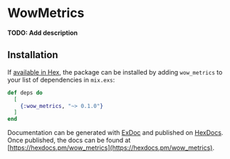 # WowMetrics

**TODO: Add description**

## Installation

If [available in Hex](https://hex.pm/docs/publish), the package can be installed
by adding `wow_metrics` to your list of dependencies in `mix.exs`:

```elixir
def deps do
  [
    {:wow_metrics, "~> 0.1.0"}
  ]
end
```

Documentation can be generated with [ExDoc](https://github.com/elixir-lang/ex_doc)
and published on [HexDocs](https://hexdocs.pm). Once published, the docs can
be found at [https://hexdocs.pm/wow_metrics](https://hexdocs.pm/wow_metrics).

